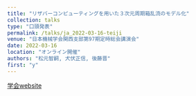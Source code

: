 ```yaml
---
title: "リザバーコンピューティングを用いた３次元周期箱乱流のモデル化"
collection: talks
type: "口頭発表"
permalink: /talks/ja_2022-03-16-teiji
venue: "日本機械学会関西支部第97期定時総会講演会"
date: 2022-03-16
location: "オンライン開催"
authors: "松元智嗣, 犬伏正信, 後藤晋"
first: "y"
---
```


<a href="https://confit.atlas.jp/guide/event/ksconf2022/top" target="_blank" rel="noopener noreferrer">学会website</a>